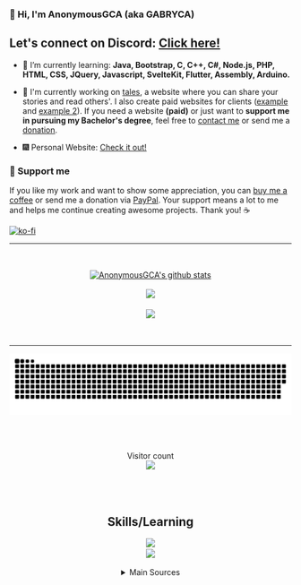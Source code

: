### 👋 Hi, I'm AnonymousGCA (aka GABRYCA)

<h2>Let's connect on Discord: <a href="https://discord.gg/RSp2CSuMny">Click here!</a></h2>

- 🌱 I’m currently learning: **Java, Bootstrap, C, C++, C#, Node.js, PHP, HTML, CSS, JQuery, Javascript, SvelteKit, Flutter, Assembly, Arduino.**

- 🔭 I'm currently working on <a href="https://github.com/GABRYCA/tales-sharing-website">tales</a>, a website where you can share your stories and read others'. I also create paid websites for clients (<a href="https://mzeyfilms.com">example</a> and <a href="https://ristoranteaquazzurra.netlify.app/">example 2</a>). If you need a website **(paid)** or just want to <strong>support me in pursuing my Bachelor's degree</strong>, feel free to <a href="https://discord.gg/RSp2CSuMny">contact me</a> or send me a <a href="https://www.paypal.com/paypalme/AnonymousGCA">donation</a>.

- 🎆 Personal Website: <a href="https://anonymousgca.eu/">Check it out!</a>

### 💖 Support me

If you like my work and want to show some appreciation, you can <a href="https://ko-fi.com/anonymousgca">buy me a coffee</a> or send me a donation via <a href="https://www.paypal.com/paypalme/AnonymousGCA">PayPal</a>. Your support means a lot to me and helps me continue creating awesome projects. Thank you! ☕

[![ko-fi](https://ko-fi.com/img/githubbutton_sm.svg)](https://ko-fi.com/W7W3PHRGS)
  
<hr>
<br>

<p align="center">
  <a href="https://github.com/gabryca">
    <img align="center" src="https://github-readme-stats.anuraghazra1.vercel.app/api?username=gabryca&show_icons=true&include_all_commits=true&theme=radical&count_private=true" alt="AnonymousGCA's github stats" />
    <br>
    <br>
    <img src="https://github-readme-stats.vercel.app/api/top-langs?username=gabryca&theme=radical&layout=compact"/>
    <br>
    <br>
    <img src="https://streak-stats.demolab.com/?user=gabryca&theme=radical"/>
  </a>
</p>

<br>

<hr>

<p align="center">
  <a href=#><img src="contribution.svg"></a>
</p>

<br>
<br>
<p align="center"> 
  Visitor count
  <br>
  <img src="https://profile-counter.glitch.me/gabryca/count.svg" />
</p>

<br>
<br>

<h2 align="center">Skills/Learning </h2>

<p align="center">
  <a href="https://skillicons.dev">
    <img src="https://skillicons.dev/icons?i=php,mysql,py,java,flutter,netlify,c,cpp,cs,css,html,js,bootstrap,svelte,jquery" />
    <br>
    <img src="https://skillicons.dev/icons?i=vscode,visualstudio,idea,linux,raspberrypi,arduino,ps,ai" />
  </a>
</p>

<details align="center">
  <summary>Main Sources</summary>
  <a  href="https://github.com/GABRYCA/tales-sharing-website">
    <img align="center" src="https://github-readme-stats.anuraghazra1.vercel.app/api/pin/?username=gabryca&repo=tales-sharing-website&theme=radical" />
  </a>
  <a href="https://github.com/GABRYCA/Algoritmi_scuola">
    <img align="center" src="https://github-readme-stats.anuraghazra1.vercel.app/api/pin/?username=gabryca&repo=Algoritmi_scuola&theme=radical" />
  </a>
</details>
